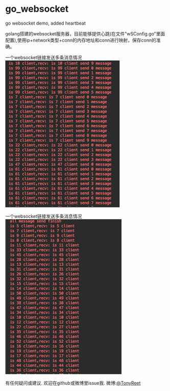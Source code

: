 # go_websocket
go websocket demo, added heartbeat

golang搭建的websocket服务器，目前能够提供心跳(在文件"wSConfig.go"里面配置),使用ip+network类型+conn的内存地址和conn进行映射，保存conn的准确。

一个websocket链接发送多条消息情况
![png](multiMessage.png)


一个websocket链接发送多条消息情况
![png](singleMessage.png)


有任何疑问或建议. 欢迎在github或微博里issue我. 
微博:[@TonyReet](http://weibo.com/u/3648931023)

